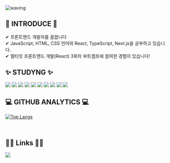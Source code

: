     
![waving](https://capsule-render.vercel.app/api?type=waving&height=200&text=Hi%20There!&fontAlign=70&fontAlignY=40&color=gradient)
## 👋 INTRODUCE 👋 
✔ 프론트엔드 개발자를 꿈꿉니다
<br/>✔ JavaScript, HTML, CSS 언어와 React, TypeScript, Next.js을 공부하고 있습니다. 
<br/>✔ 멀티잇 프론트엔드 개발(React) 3회차 부트캠프에 참여한 경험이 있습니다!
<br/>

## ✨ STUDYNG ✨
<div>
	<img src="https://img.shields.io/badge/Javascript-F7DF1E?style=flat&logo=JavaScript&logoColor=white" />
	<img src="https://img.shields.io/badge/HTML5-E34F26?style=flat&logo=HTML5&logoColor=white" />
	<img src="https://img.shields.io/badge/CSS3-1572B6?style=flat&logo=CSS3&logoColor=white" />
	<img src="https://img.shields.io/badge/React-61DAFB?style=flat&logo=React&logoColor=white"/>
	 <img src="https://img.shields.io/badge/Node.js-000000?style=flat&logo=Node.js&logoColor=white"/>
  	<img src="https://img.shields.io/badge/python-3776AB?style=flat&logo=Python&logoColor=white"/>
  	<img src="https://img.shields.io/badge/ORACLE-F80000?style=flat&logo=Oracle&logoColor=white"/>
	<img src="https://img.shields.io/badge/Git-F05032?style=flat&logo=Git&logoColor=white"/> 
	<img src="https://img.shields.io/badge/Github-181717?style=flat&logo=GitHub&logoColor=white"/> 
	<img src="https://img.shields.io/badge/Next.js-000000?style=flat-square&logo=Next.js&logoColor=white"/>

<br/>


## 💻 GITHUB ANALYTICS 💻

[![Top Langs](https://github-readme-stats.vercel.app/api/top-langs/?username=heejung0413&langs_count=8)](https://github.com/heejung0413/github-readme-stats)

<br/>

## 🤝🏻 Links 🤝🏻
<a href="acb4287@naver.com"><img src="https://img.shields.io/badge/-acb4287@naver.com-D14836?style=flat&logo=naver.com&logoColor=white"/></a>
